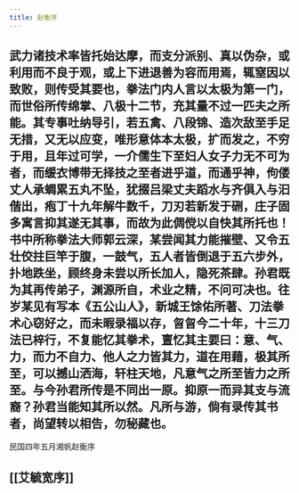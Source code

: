 ```yaml
---
title: 赵衡序
---
```


## 武力诸技术率皆托始达摩，而支分派别、真以伪杂，或利用而不良于观，或上下进退善为容而用焉，辄窒因以致败，则传受其要也，拳法门内人言以太极为第一门，而世俗所传绵掌、八极十二节，充其量不过一匹夫之所能。其专事吐纳导引，若五禽、八段锦、造次敌至手足无措，又无以应变，唯形意体本太极，扩而发之，不穷于用，且年过可学，一介儒生下至妇人女子力无不可为者，而缓衣博带无择技之至者进乎道，而通乎神，佝偻丈人承蜩累五丸不坠，犹掇吕梁丈夫蹈水与齐俱入与汩偕出，疱丁十九年解牛数千，刀刃若新发于硎，庄子固多寓言抑其遂无其事，而故为此倜傥以自快其所托也！书中所称拳法大师郭云深，某尝闻其力能摧壁、又令五壮佼拄巨竿于腹，一鼓气，五人者皆倒退于五六步外，扑地跌坐，顾终身未尝以所长加人，隐死茶肆。孙君既为其再传弟子，渊源所自，术业之精，不问可决也。往岁某见有写本《五公山人》，新城王馀佑所著、刀法拳术心窃好之，而未暇录福以存，曶曶今二十年，十三刀法已梓行，不复能忆其拳术，亶忆其主要曰：意、气、力，而力不自力、他人之力皆其力，道在用藉，极其所至，可以撼山洒海，轩柱天地，凡意气之所至皆力之所至。与今孙君所传是不同出一原。抑原一而异其支与流裔？孙君当能知其所以然。凡所与游，倘有录传其书者，尚望转以相告，勿秘藏也。

 

民国四年五月湘帆赵衡序 
## [[艾毓宽序]]
